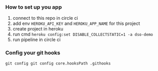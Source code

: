 ### How to set up you app
1. connect to this repo in circle ci
2. add env `HEROKU_API_KEY` and `HEROKU_APP_NAME` for this project
3. create project in heroku
4. run cmd `heroku config:set DISABLE_COLLECTSTATIC=1 -a dso-demo`
5. run pipeline in circle ci

### Config your git hooks
```shell script
git config git config core.hooksPath .githooks
```
